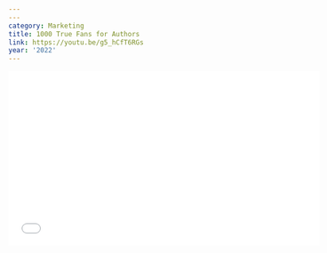 ```yaml
---
---
category: Marketing
title: 1000 True Fans for Authors
link: https://youtu.be/g5_hCfT6RGs
year: '2022'
---
```

<iframe width="560" height="315" src="{{ page.link }}" frameborder="0" allowfullscreen></iframe>

